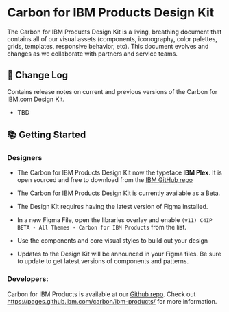 # Carbon for IBM Products Design Kit

The Carbon for IBM Products Design Kit is a living, breathing document that contains all of our visual assets (components, iconography, color palettes, grids, templates, responsive behavior, etc). This document evolves and changes as we collaborate with partners and service teams.

## 📝 Change Log
Contains release notes on current and previous versions of the Carbon for IBM.com Design Kit. 
* TBD

## 📚 Getting Started

### Designers

* The Carbon for IBM Products Design Kit now the typeface **IBM Plex**. It is open sourced and free to download from the [IBM GitHub repo](https://github.com/IBM/plex) 
* The Carbon for IBM Products Design Kit is currently available as a Beta. 

* The Design Kit requires having the latest version of Figma installed.
* In a new Figma File, open the libraries overlay and enable `(v11) C4IP BETA - All Themes - Carbon for IBM Products` from the list.
* Use the components and core visual styles to build out your design
* Updates to the Design Kit will be announced in your Figma files. Be sure to update to get latest versions of components and patterns.

### Developers: 
Carbon for IBM Products is available at our [Github repo](http://github.com/carbon-design-system/ibm-products). Check out https://pages.github.ibm.com/carbon/ibm-products/ for more information. 
